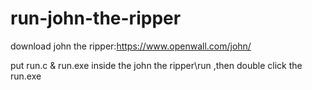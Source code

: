 # run-john-the-ripper
download john the ripper:https://www.openwall.com/john/

put run.c & run.exe inside the john the ripper\run ,then double click the run.exe
